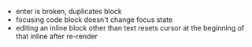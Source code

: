 - enter is broken, duplicates block
- focusing code block doesn't change focus state
- editing an inline block other than text resets cursor at the beginning of that inline after re-render